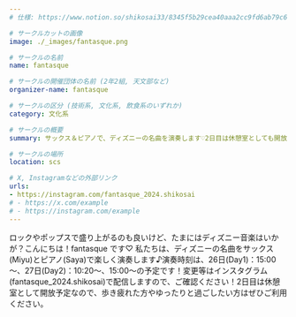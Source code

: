 ```yaml
---
# 仕様: https://www.notion.so/shikosai33/8345f5b29cea40aaa2cc9fd6ab79c6a6?pvs=4#5438a1577b604f39a67658a72f2283b8

# サークルカットの画像
image: ./_images/fantasque.png

# サークルの名前
name: fantasque

# サークルの開催団体の名前 (2年2組, 天文部など)
organizer-name: fantasque

# サークルの区分 (技術系, 文化系, 飲食系のいずれか)
category: 文化系

# サークルの概要
summary: サックス＆ピアノで、ディズニーの名曲を演奏します♡2日目は休憩室としても開放！

# サークルの場所
location: scs

# X, Instagramなどの外部リンク
urls:
- https://instagram.com/fantasque_2024.shikosai
# - https://x.com/example
# - https://instagram.com/example
---
```

<p class="text-base font-Dela text-mauve-11">
ロックやポップスで盛り上がるのも良いけど、たまにはディズニー音楽はいかが？こんにちは！fantasque です♡ 私たちは、ディズニーの名曲をサックス(Miyu)とピアノ(Saya)で楽しく演奏します♪演奏時刻は、26日(Day1)：15:00～、27日(Day2)：10:20～、15:00～の予定です！変更等はインスタグラム(fantasque_2024.shikosai)で配信しますので、ご確認ください！2日目は休憩室として開放予定なので、歩き疲れた方やゆったりと過ごしたい方はぜひご利用ください。
</p>
